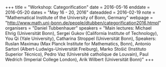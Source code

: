 +++
title = "Workshop: Categorification"
date = 2016-05-16
enddate = 2016-05-20
dates = "May 16 - 20, 2016"
dateadded = 2016-02-19
note = "Mathematical Institute of the University of Bonn, Germany"
webpage = "http://www.math.uni-bonn.de/people/dtubben/categorification2016.htmpl"
organisers = "Daniel Tubbenhauer"
speakers = "Main lectures: Michael Ehrig (Universität Bonn), Sergei Gukov (California Institute of Technology), You Qi (Yale University), Catharina Stroppel (Universität Bonn), Speakers: Ruslan Maximau (Max Planck Institute for Mathematics, Bonn), Antonio Sartori (Albert-Ludwigs-Universität Freiburg), Marko Stoši&#263; (Instituto Superior Técnico), Pedro Vaz (Université catholique de Louvain), Paul Wedrich (Imperial College London), Arik Wilbert (Universität Bonn)"
+++
